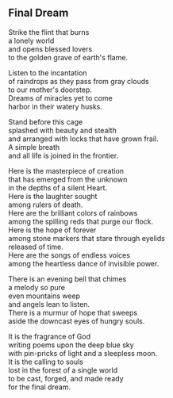 Final Dream
-----------

Strike the flint that burns  
a lonely world  
and opens blessed lovers  
to the golden grave of earth's flame.  

Listen to the incantation  
of raindrops as they pass from gray clouds  
to our mother's doorstep.  
Dreams of miracles yet to come  
harbor in their watery husks.  

Stand before this cage  
splashed with beauty and stealth  
and arranged with locks that have grown frail.  
A simple breath  
and all life is joined in the frontier.  

Here is the masterpiece of creation  
that has emerged from the unknown  
in the depths of a silent Heart.  
Here is the laughter sought  
among rulers of death.  
Here are the brilliant colors of rainbows  
among the spilling reds that purge our flock.  
Here is the hope of forever  
among stone markers that stare through eyelids  
released of time.  
Here are the songs of endless voices  
among the heartless dance of invisible power.  

There is an evening bell that chimes  
a melody so pure  
even mountains weep  
and angels lean to listen.  
There is a murmur of hope that sweeps  
aside the downcast eyes of hungry souls.  

It is the fragrance of God  
writing poems upon the deep blue sky  
with pin-pricks of light and a sleepless moon.  
It is the calling to souls  
lost in the forest of a single world  
to be cast, forged, and made ready  
for the final dream. 